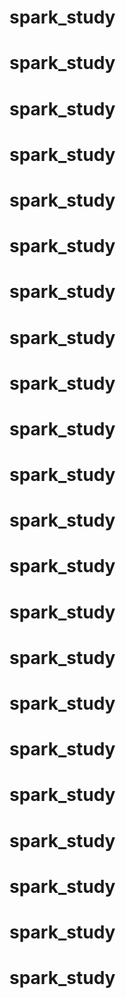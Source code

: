 # spark_study
# spark_study
# spark_study
# spark_study
# spark_study
# spark_study
# spark_study
# spark_study
# spark_study
# spark_study
# spark_study
# spark_study
# spark_study
# spark_study
# spark_study
# spark_study
# spark_study
# spark_study
# spark_study
# spark_study
# spark_study
# spark_study
